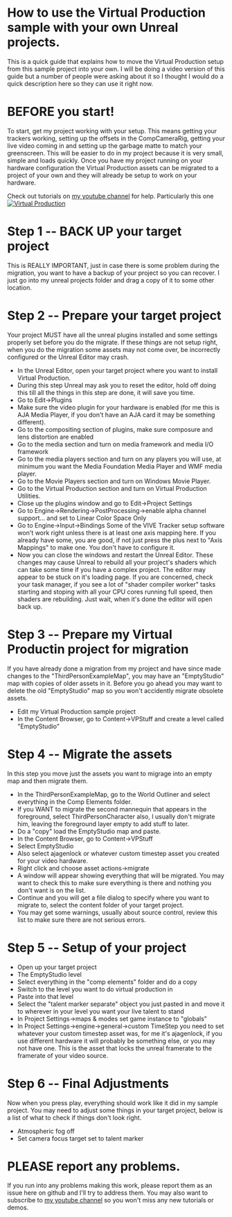 # How to use the Virtual Production sample with your own Unreal projects.

This is a quick guide that explains how to move the Virtual Production setup from this sample project into your own.  I will be doing a video version of this guide but a number of people were asking about it so I thought I would do a quick description here so they can use it right now.

# BEFORE you start!

To start, get my project working with your setup.  This means getting your trackers working, setting up the offsets in the CompCameraRig, getting your live video coming in and setting up the garbage matte to match your greenscreen.  This will be easier to do in my project because it is very small, simple and loads quickly.  Once you have my project running on your hardware configuration the Virtual Production assets can be migrated to a project of your own and they will already be setup to work on your hardware.

Check out tutorials on [my youtube channel](https://www.youtube.com/user/GregCorson) for help.  Particularly this one 
[![Virtual Production](http://img.youtube.com/vi/mwS2VfO3-UI/0.jpg)](https://youtu.be/mwS2VfO3-UI "Virtual Production Tutorial") 

# Step 1 -- BACK UP your target project

This is REALLY IMPORTANT, just in case there is some problem during the migration, you want to have a backup of your project so you can recover.  I just go into my unreal projects folder and drag a copy of it to some other location.

# Step 2 -- Prepare your target project

Your project MUST have all the unreal plugins installed and some settings properly set before you do the migrate.  If these things are not setup right, when you do the migration some assets may not come over, be incorrectly configured or the Unreal Editor may crash.  

* In the Unreal Editor, open your target project where you want to install Virtual Production.
* During this step Unreal may ask you to reset the editor, hold off doing this till all the things in this step are done, it will save you time.
* Go to Edit->Plugins
* Make sure the video plugin for your hardware is enabled (for me this is AJA Media Player, if you don't have an AJA card it may be something different).
* Go to the compositing section of plugins, make sure composure and lens distortion are enabled
* Go to the media section and turn on media framework and media I/O framework
* Go to the media players section and turn on any players you will use, at minimum you want the Media Foundation Media Player and WMF media player.
* Go to the Movie Players section and turn on Windows Movie Player.
* Go to the Virtual Production section and turn on Virtual Production Utilities.
* Close up the plugins window and go to Edit->Project Settings
* Go to Engine->Rendering->PostProcessing->enable alpha channel support... and set to Linear Color Space Only
* Go to Engine->Input->Bindings Some of the VIVE Tracker setup software won't work right unless there is at least one axis mapping here.  If you already have some, you are good, if not just press the plus next to "Axis Mappings" to make one.  You don't have to configure it.
* Now you can close the windows and restart the Unreal Editor.  These changes may cause Unreal to rebuild all your project's shaders which can take some time if you have a complex project.  The editor may appear to be stuck on it's loading page.  If you are concerned, check your task manager, if you see a lot of "shader compiler worker" tasks starting and stoping with all your CPU cores running full speed, then shaders are rebuilding.  Just wait, when it's done the editor will open back up.

# Step 3 -- Prepare my Virtual Productin project for migration

If you have already done a migration from my project and have since made changes to the "ThirdPersonExampleMap", you may have an "EmptyStudio" map with copies of older assets in it.  Before you go ahead you may want to delete the old "EmptyStudio" map so you won't accidently migrate obsolete assets.

* Edit my Virtual Production sample project
* In the Content Browser, go to Content->VPStuff and create a level called "EmptyStudio" 

# Step 4 -- Migrate the assets

In this step you move just the assets you want to migrage into an empty map and then migrate them. 

* In the ThirdPersonExampleMap, go to the World Outliner and select everything in the Comp Elements folder.
* If you WANT to migrate the second mannequin that appears in the foreground, select ThirdPersonCharacter also, I usually don't migrate him, leaving the foreground layer empty to add stuff to later.
* Do a "copy" load the EmptyStudio map and paste.
* In the Content Browser, go to Content->VPStuff
* Select EmptyStudio
* Also select ajagenlock or whatever custom timestep asset you created for your video hardware.
* Right click and choose asset actions->migrate
* A window will appear showing everything that will be migrated.  You may want to check this to make sure everything is there and nothing you don't want is on the list.
* Continue and you will get a file dialog to specify where you want to migrate to, select the content folder of your target project.
* You may get some warnings, usually about source control, review this list to make sure there are not serious errors.

# Step 5 -- Setup of your project

* Open up your target project
* The EmptyStudio level
* Select everything in the "comp elements" folder and do a copy
* Switch to the level you want to do virtual production in
* Paste into that level
* Select the "talent marker separate" object you just pasted in and move it to wherever in your level you want your live talent to stand
* In Project Settings->maps & modes set game instance to "globals"
* In Project Settings->engine->general->custom TimeStep you need to set whatever your custom timestep asset was, for me it's ajagenlock, if you use different hardware it will probably be something else, or you may not have one.  This is the asset that locks the unreal framerate to the framerate of your video source.

# Step 6 -- Final Adjustments

Now when you press play, everything should work like it did in my sample project.  You may need to adjust some things in your target project, below is a list of what to check if things don't look right.

* Atmospheric fog off
* Set camera focus target set to talent marker

# PLEASE report any problems.

If you run into any problems making this work, please report them as an issue here on github and I'll try to address them.  You may also want to subscribe to [my youtube channel](https://www.youtube.com/user/GregCorson) so you won't miss any new tutorials or demos.


